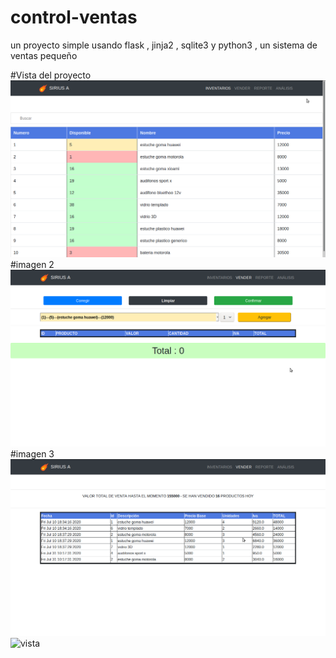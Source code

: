 # control-ventas
un proyecto simple usando flask , jinja2 , sqlite3 y python3 , un sistema de ventas pequeño

#Vista del proyecto
![vista](https://github.com/Julian-guillermo-zapata-rugeles/control-ventas/blob/master/1.png?raw=true)
#imagen 2
![vista](https://github.com/Julian-guillermo-zapata-rugeles/control-ventas/blob/master/2.png?raw=true)
#imagen 3
![vista](https://github.com/Julian-guillermo-zapata-rugeles/control-ventas/blob/master/3.png?raw=true)
![vista](https://github.com/Julian-guillermo-zapata-rugeles/control-ventas/blob/master/4.png?raw=true)
